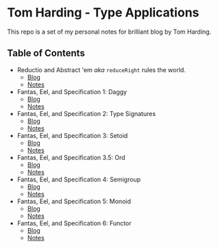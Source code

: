 # Tom Harding - Type Applications

This repo is a set of my personal notes for brilliant blog by Tom Harding.

## Table of Contents
- Reductio and Abstract 'em _aka_ `reduceRight` rules the world.
    - [Blog](http://www.tomharding.me/2017/02/24/reductio-and-abstract-em/)
    - [Notes](./reduce-right.js)
- Fantas, Eel, and Specification 1: Daggy
    - [Blog](http://www.tomharding.me/2017/03/03/fantas-eel-and-specification/)
    - [Notes](./daggy.js)
- Fantas, Eel, and Specification 2: Type Signatures
    - [Blog](http://www.tomharding.me/2017/03/08/fantas-eel-and-specification-2/)
    - [Notes](./types-signatures)
- Fantas, Eel, and Specification 3: Setoid
    - [Blog](http://www.tomharding.me/2017/03/09/fantas-eel-and-specification-3/)
    - [Notes](./setoid.js) 
- Fantas, Eel, and Specification 3.5: Ord
    - [Blog](http://www.tomharding.me/2017/04/09/fantas-eel-and-specification-3.5/)
    - [Notes](./ord.js)
- Fantas, Eel, and Specification 4: Semigroup
    - [Blog](http://www.tomharding.me/2017/03/13/fantas-eel-and-specification-4/)
    - [Notes](./semigroup.js)
- Fantas, Eel, and Specification 5: Monoid 
    - [Blog](http://www.tomharding.me/2017/03/21/fantas-eel-and-specification-5/)
    - [Notes](./monoid.js)
- Fantas, Eel, and Specification 6: Functor
    - [Blog](http://www.tomharding.me/2017/03/27/fantas-eel-and-specification-6/)
    - [Notes](./functor.js)